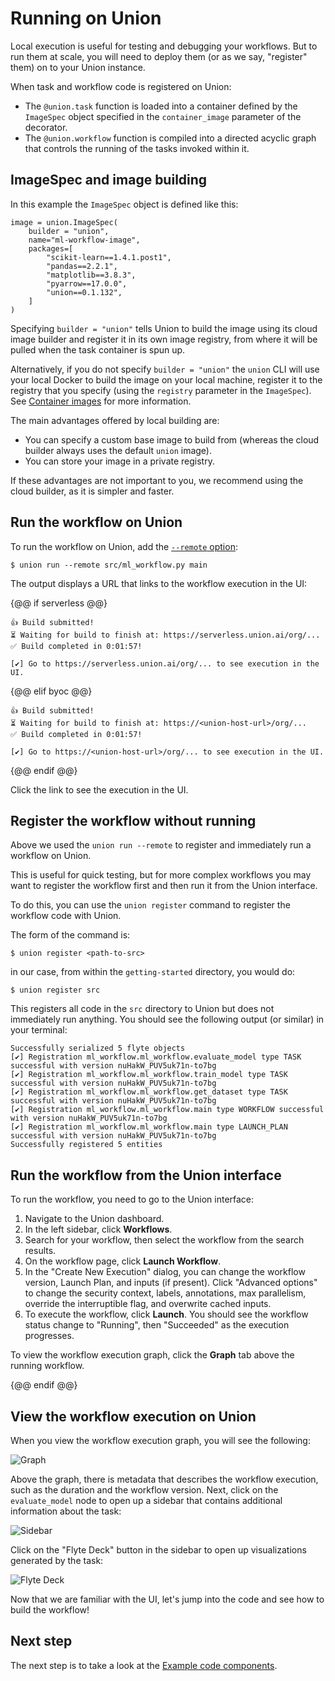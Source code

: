# Running on Union

Local execution is useful for testing and debugging your workflows.
But to run them at scale, you will need to deploy them (or as we say, "register" them) on to your Union instance.

When task and workflow code is registered on Union:

* The `@union.task` function is loaded into a container defined by the `ImageSpec` object specified in the `container_image` parameter of the decorator.
* The `@union.workflow` function is compiled into a directed acyclic graph that controls the running of the tasks invoked within it.

## ImageSpec and image building

In this example the `ImageSpec` object is defined like this:

```{code-block} python
image = union.ImageSpec(
    builder = "union",
    name="ml-workflow-image",
    packages=[
        "scikit-learn==1.4.1.post1",
        "pandas==2.2.1",
        "matplotlib==3.8.3",
        "pyarrow==17.0.0",
        "union==0.1.132",
    ]
)
```

Specifying `builder = "union"` tells Union to build the image using its cloud image builder and register it in its own image registry,
from where it will be pulled when the task container is spun up.

Alternatively, if you do not specify `builder = "union"` the `union` CLI will use your local Docker to build the image on your local machine,
register it to the registry that you specify (using the `registry` parameter in the `ImageSpec`).
See [Container images](../development-cycle/container-images.md) for more information.

The main advantages offered by local building are:

* You can specify a custom base image to build from (whereas the cloud builder always uses the default `union` image).
* You can store your image in a private registry.

If these advantages are not important to you, we recommend using the cloud builder, as it is simpler and faster.


## Run the workflow on Union

To run the workflow on Union, add the [`--remote` option](../../api-reference/union-cli.md#union-cli-commands):

```{code-block} shell
$ union run --remote src/ml_workflow.py main
```

The output displays a URL that links to the workflow execution in the UI:

{@@ if serverless @@}

```{code-block} shell
👍 Build submitted!
⏳ Waiting for build to finish at: https://serverless.union.ai/org/...
✅ Build completed in 0:01:57!

[✔] Go to https://serverless.union.ai/org/... to see execution in the UI.
```

{@@ elif byoc @@}

```{code-block} shell
👍 Build submitted!
⏳ Waiting for build to finish at: https://<union-host-url>/org/...
✅ Build completed in 0:01:57!

[✔] Go to https://<union-host-url>/org/... to see execution in the UI.
```

{@@ endif @@}

Click the link to see the execution in the UI.

## Register the workflow without running

Above we used the `union run --remote` to register and immediately run a workflow on Union.

This is useful for quick testing, but for more complex workflows you may want to register the workflow first and then run it from the Union interface.

To do this, you can use the `union register` command to register the workflow code with Union.

The form of the command is:

```{code-block} shell
$ union register <path-to-src>
```
in our case, from within the `getting-started` directory, you would do:

```{code-block} shell
$ union register src
```

This registers all code in the `src` directory to Union but does not immediately run anything.
You should see the following output (or similar) in your terminal:

```{code-block} shell
Successfully serialized 5 flyte objects
[✔] Registration ml_workflow.ml_workflow.evaluate_model type TASK successful with version nuHakW_PUV5uk71n-to7bg
[✔] Registration ml_workflow.ml_workflow.train_model type TASK successful with version nuHakW_PUV5uk71n-to7bg
[✔] Registration ml_workflow.ml_workflow.get_dataset type TASK successful with version nuHakW_PUV5uk71n-to7bg
[✔] Registration ml_workflow.ml_workflow.main type WORKFLOW successful with version nuHakW_PUV5uk71n-to7bg
[✔] Registration ml_workflow.ml_workflow.main type LAUNCH_PLAN successful with version nuHakW_PUV5uk71n-to7bg
Successfully registered 5 entities
```


## Run the workflow from the Union interface

To run the workflow, you need to go to the Union interface:

1. Navigate to the Union dashboard.
2. In the left sidebar, click **Workflows**.
3. Search for your workflow, then select the workflow from the search results.
4. On the workflow page, click **Launch Workflow**.
5. In the "Create New Execution" dialog, you can change the workflow version, Launch Plan, and inputs (if present). Click "Advanced options" to change the security context, labels, annotations, max parallelism, override the interruptible flag, and overwrite cached inputs.
6. To execute the workflow, click **Launch**. You should see the workflow status change to "Running", then "Succeeded" as the execution progresses.

To view the workflow execution graph, click the **Graph** tab above the running workflow.

{@@ endif @@}

## View the workflow execution on Union

When you view the workflow execution graph, you will see the following:

![Graph](/_static/images/user-guide/first-workflow/running-the-workflow/graph.png)

Above the graph, there is metadata that describes the workflow execution, such as the
duration and the workflow version. Next, click on the `evaluate_model` node to open up a
sidebar that contains additional information about the task:

![Sidebar](/_static/images//user-guide/first-workflow/running-the-workflow/sidebar.png)

Click on the "Flyte Deck" button in the sidebar to open up visualizations generated
by the task:

![Flyte Deck](/_static/images//user-guide/first-workflow/running-the-workflow/flyte-deck.png)

Now that we are familiar with the UI, let's jump into the code and see how to build the
workflow!

## Next step

The next step is to take a look at the [Example code components](./code-components.md).
